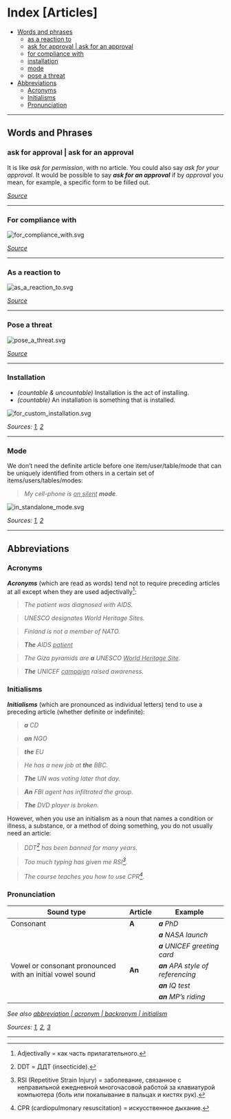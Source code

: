 # Index \[Articles\]

- [Words and phrases](#words-and-phrases)
  - [as a reaction to](#as-a-reaction-to)
  - [ask for approval \| ask for an approval](#ask-for-approval--ask-for-an-approval)
  - [for compliance with](#for-compliance-with)
  - [installation](#installation)
  - [mode](#mode)
  - [pose a threat](#pose-a-threat)
- [Abbreviations](#abbreviations)
  - [Acronyms](#acronyms)
  - [Initialisms](#initialisms)
  - [Pronunciation](#pronunciation)

***

## Words and Phrases

### ask for approval \| ask for an approval

It is like *ask for permission*, with no article. You could also say *ask for
your approval*. It would be possible to say ***ask for an approval*** if by
*approval* you mean, for example, a specific form to be filled out.

[*Source*](https://forum.wordreference.com/threads/ask-for-an-approval-with-or-without-the-article.2871918/)

***

### For compliance with

![for_compliance_with.svg](../../resources/charts/for_compliance_with.svg)

[*Source*](https://books.google.com/ngrams/graph?content=for+the+compliance+with%2Cfor+compliance+with&year_start=1800&year_end=2019&corpus=en-2019&smoothing=3)

***

### As a reaction to

![as_a_reaction_to.svg](../../resources/charts/as_a_reaction_to.svg)

[*Source*](https://books.google.com/ngrams/graph?content=as+a+reaction+to%2Cas+reaction+to%2Cas+the+reaction+to&year_start=1800&year_end=2019&corpus=en-2019&smoothing=3)

***

### Pose a threat

![pose_a_threat.svg](../../resources/charts/pose_a_threat.svg)

[*Source*](https://books.google.com/ngrams/graph?content=pose+a+threat%2Cpose+the+threat%2Cpose+threat&year_start=1800&year_end=2019&corpus=en-2019&smoothing=3)

***

### Installation

- *(countable \& uncountable)* Installation is the act of installing.
- *(countable)* An installation is something that is installed.

![for_custom_installation.svg](../../resources/charts/for_custom_installation.svg)

*Sources: [1](https://simple.wiktionary.org/wiki/installation),
[2](https://books.google.com/ngrams/graph?content=for+a+custom+installation%2Cfor+custom+installation%2Cfor+the+custom+installation&year_start=1800&year_end=2019&corpus=en-2019&smoothing=3)*

***

### Mode

We don’t need the definite article before one item/user/table/mode that can be uniquely identified from others in a certain set of items/users/tables/modes:

> *My cell-phone is <ins>on silent</ins> **mode**.*

![in_standalone_mode.svg](../../resources/charts/in_standalone_mode.svg)

*Sources: [1](https://ell.stackexchange.com/questions/61397/a-definite-article-before-silent-mode),
[2](https://books.google.com/ngrams/graph?content=in+the+standalone+mode%2Cin+a+standalone+mode%2Cin+standalone+mode&year_start=1800&year_end=2019&corpus=en-2019&smoothing=3)*

***

## Abbreviations

### Acronyms

***Acronyms*** (which are read as words) tend not to require preceding articles at all except when they are used adjectivally[^adjectivally]:

> *The patient was diagnosed with AIDS.*

> *UNESCO designates World Heritage Sites.*

> *Finland is not a member of NATO.*

> ***The** AIDS <ins>patient</ins>*

> *The Giza pyramids are **a** UNESCO <ins>World Heritage Site</ins>.*

> ***The** UNICEF <ins>campaign</ins> raised awareness.*

### Initialisms

***Initialisms*** (which are pronounced as individual letters) tend to use a preceding article (whether definite or indefinite):

> ***a** CD*

> ***an** NGO*

> ***the** EU*

> *He has a new job at **the** BBC.*

> ***The** UN was voting later that day.*

> ***An** FBI agent has infiltrated the group.*

> ***The** DVD player is broken.*

However, when you use an initialism as a noun that names a condition or illness, a substance, or a method of doing something, you do not usually need an article:

> *DDT[^ddt] has been banned for many years.*

> *Too much typing has given me RSI[^rsi].*

> *The course teaches you how to use CPR[^cpr].*

### Pronunciation

| Sound type | Article | Example |
|------------|--------------|---------|
| Consonant  | **A**  | ***a** PhD* |
|            |          | ***a** NASA launch* |
|            |          | ***a** UNICEF greeting card* |
| Vowel or consonant pronounced with an initial vowel sound | **An** | ***an** APA style of referencing* |
|                                                           |        | ***an** IQ test* |
|                                                           |        | ***an** MP’s riding* |

[^adjectivally]: Adjectivally \= как часть прилагательного.

[^ddt]: DDT \= ДДТ (insecticide).

[^rsi]: RSI (Repetitive Strain Injury) \= заболевание, связанное с неправильной ежедневной многочасовой работой за клавиатурой компьютера (боль или покалывание в пальцах и кистях рук).

[^cpr]: CPR (cardiopulmonary resuscitation) \= искусственное дыхание.

*See also [abbreviation \| acronym \| backronym \| initialism](../Vocabulary.md#abbreviation--acronym--backronym--initialism)*

*Sources: [1](https://www.proof-reading-service.com/en/blog/appropriate-use-articles-abbreviations),
[2](https://wwwnc.cdc.gov/eid/page/abbreviations-acronyms-initialisms),
[3](https://proofed.com/writing-tips/using-articles-a-an-the-before-acronyms-and-initialisms)*

***

